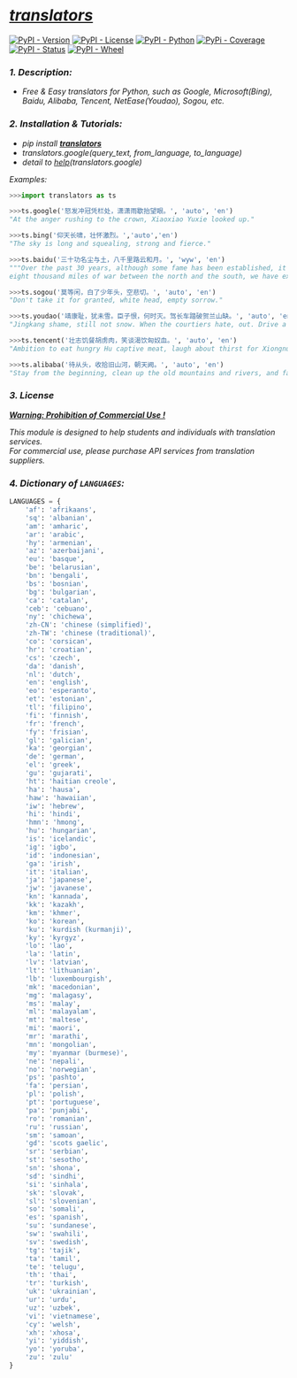 *[translators](https://github.com/uliontse/translators/blob/master/README.md)*
================================================================================

[![PyPI - Version](https://img.shields.io/badge/pypi-v4.4.2-blue.svg)](https://pypi.org/project/translators/)
[![PyPI - License](https://img.shields.io/pypi/l/translators.svg)](https://github.com/shinalone/translators/blob/master/LICENSE)
[![PyPI - Python](https://img.shields.io/badge/python-3.5%20%7C%203.6%20%7C%203.7%20%7C%203.8-blue.svg)](https://docs.python.org/3/)
[![PyPi - Coverage](https://img.shields.io/badge/coverage-90%25-green.svg)]()
[![PyPI - Status](https://img.shields.io/pypi/status/translators.svg)](https://pypi.org/project/translators/)
[![PyPI - Wheel](https://img.shields.io/badge/wheel-yes-brightgreen.svg)](https://pypi.org/project/translators/)


### *1. Description:*

- *Free & Easy translators for Python, such as Google, Microsoft(Bing), Baidu, Alibaba, Tencent, NetEase(Youdao), Sogou, etc.*

### *2. Installation & Tutorials:*

- *pip install **[translators](https://pypi.org/project/translators/)***
- *translators.google(query_text, from_language, to_language)*
- *detail to [help]()(translators.google)*

*Examples:*

```python
>>>import translators as ts

>>>ts.google('怒发冲冠凭栏处，潇潇雨歇抬望眼。', 'auto', 'en')
"At the anger rushing to the crown, Xiaoxiao Yuxie looked up."

>>>ts.bing('仰天长啸，壮怀激烈。','auto','en')
"The sky is long and squealing, strong and fierce."

>>>ts.baidu('三十功名尘与土，八千里路云和月。', 'wyw', 'en')
"""Over the past 30 years, although some fame has been established, it is as insignificant as the dust. After 
eight thousand miles of war between the north and the south, we have experienced many vicissitudes of life."""

>>>ts.sogou('莫等闲，白了少年头，空悲切。', 'auto', 'en')
"Don't take it for granted, white head, empty sorrow."

>>>ts.youdao('靖康耻，犹未雪。臣子恨，何时灭。驾长车踏破贺兰山缺。', 'auto', 'en')
"Jingkang shame, still not snow. When the courtiers hate, out. Drive a long car through helan mountain."

>>>ts.tencent('壮志饥餐胡虏肉，笑谈渴饮匈奴血。', 'auto', 'en')
"Ambition to eat hungry Hu captive meat, laugh about thirst for Xiongnu blood."

>>>ts.alibaba('待从头，收拾旧山河，朝天阙。', 'auto', 'en')
"Stay from the beginning, clean up the old mountains and rivers, and face the sky."
```


### *3. License*

***[Warning: Prohibition of Commercial Use !](https://github.com/uliontse/translators/blob/master/LICENSE)***

*This module is designed to help students and individuals with translation services.   
For commercial use, please purchase API services from translation suppliers.*

### *4. Dictionary of `LANGUAGES`:*

```python
LANGUAGES = {
    'af': 'afrikaans',
    'sq': 'albanian',
    'am': 'amharic',
    'ar': 'arabic',
    'hy': 'armenian',
    'az': 'azerbaijani',
    'eu': 'basque',
    'be': 'belarusian',
    'bn': 'bengali',
    'bs': 'bosnian',
    'bg': 'bulgarian',
    'ca': 'catalan',
    'ceb': 'cebuano',
    'ny': 'chichewa',
    'zh-CN': 'chinese (simplified)',
    'zh-TW': 'chinese (traditional)',
    'co': 'corsican',
    'hr': 'croatian',
    'cs': 'czech',
    'da': 'danish',
    'nl': 'dutch',
    'en': 'english',
    'eo': 'esperanto',
    'et': 'estonian',
    'tl': 'filipino',
    'fi': 'finnish',
    'fr': 'french',
    'fy': 'frisian',
    'gl': 'galician',
    'ka': 'georgian',
    'de': 'german',
    'el': 'greek',
    'gu': 'gujarati',
    'ht': 'haitian creole',
    'ha': 'hausa',
    'haw': 'hawaiian',
    'iw': 'hebrew',
    'hi': 'hindi',
    'hmn': 'hmong',
    'hu': 'hungarian',
    'is': 'icelandic',
    'ig': 'igbo',
    'id': 'indonesian',
    'ga': 'irish',
    'it': 'italian',
    'ja': 'japanese',
    'jw': 'javanese',
    'kn': 'kannada',
    'kk': 'kazakh',
    'km': 'khmer',
    'ko': 'korean',
    'ku': 'kurdish (kurmanji)',
    'ky': 'kyrgyz',
    'lo': 'lao',
    'la': 'latin',
    'lv': 'latvian',
    'lt': 'lithuanian',
    'lb': 'luxembourgish',
    'mk': 'macedonian',
    'mg': 'malagasy',
    'ms': 'malay',
    'ml': 'malayalam',
    'mt': 'maltese',
    'mi': 'maori',
    'mr': 'marathi',
    'mn': 'mongolian',
    'my': 'myanmar (burmese)',
    'ne': 'nepali',
    'no': 'norwegian',
    'ps': 'pashto',
    'fa': 'persian',
    'pl': 'polish',
    'pt': 'portuguese',
    'pa': 'punjabi',
    'ro': 'romanian',
    'ru': 'russian',
    'sm': 'samoan',
    'gd': 'scots gaelic',
    'sr': 'serbian',
    'st': 'sesotho',
    'sn': 'shona',
    'sd': 'sindhi',
    'si': 'sinhala',
    'sk': 'slovak',
    'sl': 'slovenian',
    'so': 'somali',
    'es': 'spanish',
    'su': 'sundanese',
    'sw': 'swahili',
    'sv': 'swedish',
    'tg': 'tajik',
    'ta': 'tamil',
    'te': 'telugu',
    'th': 'thai',
    'tr': 'turkish',
    'uk': 'ukrainian',
    'ur': 'urdu',
    'uz': 'uzbek',
    'vi': 'vietnamese',
    'cy': 'welsh',
    'xh': 'xhosa',
    'yi': 'yiddish',
    'yo': 'yoruba',
    'zu': 'zulu'
}
```
